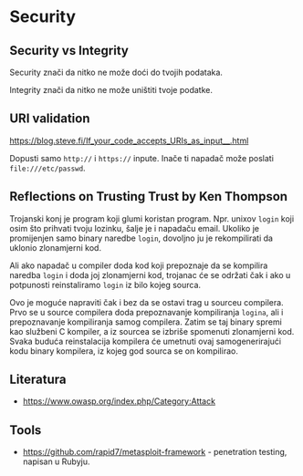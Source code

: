 # Security

## Security vs Integrity

Security znači da nitko ne može doći do tvojih podataka.

Integrity znači da nitko ne može uništiti tvoje podatke.

## URI validation

https://blog.steve.fi/If_your_code_accepts_URIs_as_input__.html

Dopusti samo `http://` i `https://` inpute. Inače ti napadač može poslati `file:///etc/passwd`.

## Reflections on Trusting Trust by Ken Thompson

Trojanski konj je program koji glumi koristan program. Npr. unixov `login` koji osim što prihvati tvoju lozinku, šalje je i napadaču email. Ukoliko je promijenjen samo binary naredbe `login`, dovoljno ju je rekompilirati da uklonio zlonamjerni kod.

Ali ako napadač u compiler doda kod koji prepoznaje da se kompilira naredba `login` i doda joj zlonamjerni kod, trojanac će se održati čak i ako u potpunosti reinstaliramo `login` iz bilo kojeg sourca.

Ovo je moguće napraviti čak i bez da se ostavi trag u sourceu compilera. Prvo se u source compilera doda prepoznavanje kompiliranja `logina`, ali i prepoznavanje kompiliranja samog compilera. Zatim se taj binary spremi kao službeni C kompiler, a iz sourcea se izbriše spomenuti zlonamjerni kod. Svaka buduća reinstalacija kompilera će umetnuti ovaj samogenerirajući kodu binary kompilera, iz kojeg god sourca se on kompilirao.

## Literatura

* https://www.owasp.org/index.php/Category:Attack

## Tools

* https://github.com/rapid7/metasploit-framework - penetration testing, napisan u Rubyju.
